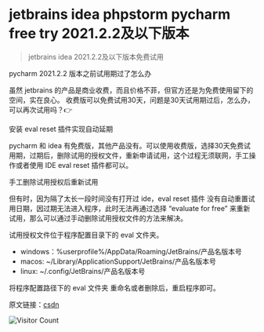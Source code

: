 # jetbrains idea phpstorm pycharm free try 2021.2.2及以下版本
> jetbrains idea 2021.2.2及以下版本免费试用

pycharm 2021.2.2 版本之前试用期过了怎么办

虽然 jetbrains 的产品是商业收费，而且价格不菲，但官方还是为免费使用留下的空间，实在良心。 收费版可以免费试用30天，问题是30天试用期过后，怎么办，可以再次试用吗？👉

安装 eval reset 插件实现自动延期

pycharm 和 idea 有免费版，其他产品没有。可以使用收费版，选择30天免费试用期，过期后，删除试用的授权文件，重新申请试用，这个过程无须联网，手工操作或者使用 IDE eval reset 插件都可以。

手工删除试用授权后重新试用

但有时，因为隔了太长一段时间没有打开过 ide，eval reset 插件 没有自动重置试用日期，因过期无法进入程序，此时无法再通过选择 “evaluate for free” 来重新试用，那么可以通过手动删除试用授权文件的方法来解决。

试用授权文件位于程序配置目录下的 eval 文件夹。

- windows：%userprofile%/AppData/Roaming/JetBrains/产品名版本号
- macos: ~/Library/ApplicationSupport/JetBrains/产品名版本号
- linux: ~/.config/JetBrains/产品名版本号

将程序配置路径下的 eval 文件夹 重命名或者删除后，重启程序即可。

原文链接：[csdn](https://blog.csdn.net/qq_34445574/article/details/130215761)

![Visitor Count](https://profile-counter.glitch.me/brotherbigbao/count.svg)
